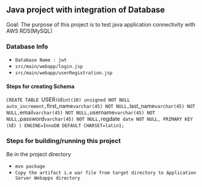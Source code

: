 ## Java project with integration of Database

Goal: The purpose of this project is to test java application connectivity with AWS RDS(MySQL)

### Database Info 
- `Database Name : jwt`
- `src/main/webapp/login.jsp`
- `src/main/webapp/userRegistration.jsp`

#### Steps for creating Schema

`CREATE TABLE `USER` (
  `id` int(10) unsigned NOT NULL auto_increment,
  `first_name` varchar(45) NOT NULL,
  `last_name` varchar(45) NOT NULL,
  `email` varchar(45) NOT NULL,
  `username` varchar(45) NOT NULL,
  `password` varchar(45) NOT NULL,
  `regdate` date NOT NULL,
  PRIMARY KEY  (`id`)
) ENGINE=InnoDB DEFAULT CHARSET=latin1;`


### Steps for building/running this project

Be in the project directory
- `mvn package`
- `Copy the artifact i.e war file from target directory to Application Server Webapps directory`

